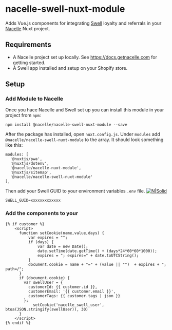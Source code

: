 # nacelle-swell-nuxt-module

Adds Vue.js components for integrating [Swell](https://www.swellrewards.com/) loyalty and referrals in your [Nacelle](https://getnacelle.com/) Nuxt project.

## Requirements

* A Nacelle project set up locally. See https://docs.getnacelle.com for getting started.
* A Swell app installed and setup on your Shopify store.

## Setup

### Add Module to Nacelle

Once you hace Nacelle and Swell set up you can install this module in your project from `npm`:

```
npm install @nacelle/nacelle-swell-nuxt-module --save
```

After the package has installed, open `nuxt.config.js`. Under `modules` add `@nacelle/nacelle-swell-nuxt-module` to the array. It should look something like this:

```
modules: [
  '@nuxtjs/pwa',
  '@nuxtjs/dotenv',
  '@nacelle/nacelle-nuxt-module',
  '@nuxtjs/sitemap',
  '@nacelle/nacelle-swell-nuxt-module'
],
```

Then add your Swell GUID to your environment variables `.env` file.
[![N|Solid](./swell_settings_guid.png)](./swell_settings_guid.png)
```
SWELL_GUID=xxxxxxxxxxxxx
```

### Add the components to your 


```
{% if customer %}
    <script>
      function setCookie(name,value,days) {
          var expires = "";
          if (days) {
              var date = new Date();
              date.setTime(date.getTime() + (days*24*60*60*1000));
              expires = "; expires=" + date.toUTCString();
          }
          document.cookie = name + "=" + (value || "")  + expires + "; path=/";
      }
      if (document.cookie) {
        var swellUser = {
          customerId: {{ customer.id }},
          customerEmail: '{{ customer.email }}',
          customerTags: {{ customer.tags | json }}
        };
		    setCookie('nacelle_swell_user', btoa(JSON.stringify(swellUser)), 30)
      }
    </script>
{% endif %}
```